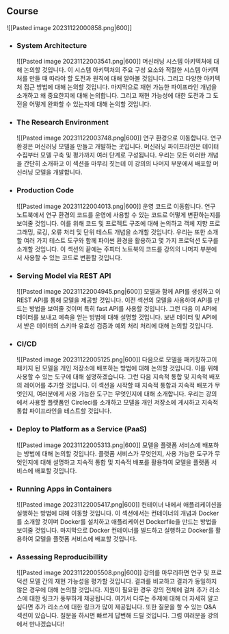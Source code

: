 ## Course
![[Pasted image 20231122000858.png|600]]

- ### System Architecture
	![[Pasted image 20231122003541.png|600]]
	머신러닝 시스템 아키텍처에 대해 논의할 것입니다. 이 시스템 아키텍처의 주요 구성 요소와 적절한 시스템 아키텍처를 만들 때 따라야 할 도전과 원칙에 대해 알아볼 것입니다. 그리고 다양한 아키텍처 접근 방법에 대해 논의할 것입니다. 마지막으로 재현 가능한 파이프라인 개념을 소개하고 왜 중요한지에 대해 논의합니다. 그리고 재현 가능성에 대한 도전과 그 도전을 어떻게 완화할 수 있는지에 대해 논의할 것입니다.
	
- ### The Research Environment
	![[Pasted image 20231122003748.png|600]]
	연구 환경으로 이동합니다. 연구 환경은 머신러닝 모델을 만들고 개발하는 곳입니다. 머신러닝 파이프라인은 데이터 수집부터 모델 구축 및 평가까지 여러 단계로 구성됩니다. 우리는 모든 이러한 개념을 간단히 소개하고 이 섹션을 마무리 짓는데 이 강의의 나머지 부분에서 배포할 머신러닝 모델을 개발합니다.
	
- ### Production Code 
	![[Pasted image 20231122004013.png|600]]
	운영 코드로 이동합니다. 연구 노트북에서 연구 환경의 코드를 운영에 사용할 수 있는 코드로 어떻게 변환하는지를 보여줄 것입니다. 이를 위해 코드 및 프로젝트 구조에 대해 논의하고 객체 지향 프로그래밍, 로깅, 오류 처리 및 단위 테스트 개념을 소개할 것입니다. 우리는 또한 소개할 여러 가지 테스트 도구와 함께 파이썬 환경을 활용하고 몇 가지 프로덕션 도구를 소개할 것입니다. 이 섹션의 끝에는 주피터 노트북의 코드를 강의의 나머지 부분에서 사용할 수 있는 코드로 변환할 것입니다.
	
- ### Serving Model via REST API
	![[Pasted image 20231122004945.png|600]]
	모델과 함께 API를 생성하고 이 REST API를 통해 모델을 제공할 것입니다. 이전 섹션의 모델을 사용하여 API를 만드는 방법을 보여줄 것이며 특히 fast API를 사용할 것입니다. 그런 다음 이 API에 데이터를 보내고 예측을 얻는 방법에 대해 설명할 것입니다. 보낸 데이터 및 API에서 받은 데이터의 스키마 유효성 검증과 예외 처리 처리에 대해 논의할 것입니다.
	
- ### CI/CD
	![[Pasted image 20231122005125.png|600]]
	다음으로 모델을 패키징하고이 패키지 된 모델을 개인 저장소에 배포하는 방법에 대해 논의할 것입니다. 이를 위해 사용할 수 있는 도구에 대해 설명하겠습니다. 그런 다음 지속적 통합 및 지속적 배포의 레이어를 추가할 것입니다. 이 섹션을 시작할 때 지속적 통합과 지속적 배포가 무엇인지, 여러분에게 사용 가능한 도구는 무엇인지에 대해 소개합니다. 우리는 강의에서 사용할 플랫폼인 Circleci를 소개하고 모델을 개인 저장소에 게시하고 지속적 통합 파이프라인을 테스트할 것입니다.
	
- ### Deploy to Platform as a Service (PaaS)
	![[Pasted image 20231122005313.png|600]]
	모델을 플랫폼 서비스에 배포하는 방법에 대해 논의할 것입니다. 플랫폼 서비스가 무엇인지, 사용 가능한 도구가 무엇인지에 대해 설명하고 지속적 통합 및 지속적 배포를 활용하여 모델을 플랫폼 서비스에 배포할 것입니다.
	
- ### Running Apps in Containers
	![[Pasted image 20231122005417.png|600]]
	컨테이너 내에서 애플리케이션을 실행하는 방법에 대해 이동할 것입니다. 이 섹션에서는 컨테이너의 개념과 Docker를 소개할 것이며 Docker를 설치하고 애플리케이션 Dockerfile을 만드는 방법을 보여줄 것입니다. 마지막으로 Docker 컨테이너를 빌드하고 실행하고 Docker를 활용하여 모델을 플랫폼 서비스에 배포할 것입니다.
	
- ### Assessing Reproducibillity
	![[Pasted image 20231122005508.png|600]]
	강의를 마무리하면 연구 및 프로덕션 모델 간의 재현 가능성을 평가할 것입니다. 결과를 비교하고 결과가 동일하지 않은 경우에 대해 논의할 것입니다. 지원이 필요한 경우 강의 전체에 걸쳐 추가 리소스에 대한 링크가 풍부하게 제공됩니다. 여기서 다루는 주제에 대해 더 자세히 알고 싶다면 추가 리소스에 대한 링크가 많이 제공됩니다. 또한 질문을 할 수 있는 Q&A 섹션이 있습니다. 질문을 하시면 빠르게 답변해 드릴 것입니다. 그럼 여러분을 강의에서 만나겠습니다!

